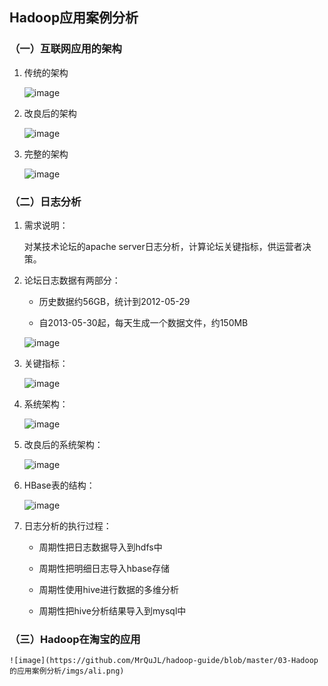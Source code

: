 ## Hadoop应用案例分析

### （一）互联网应用的架构

1. 传统的架构

	![image](https://github.com/MrQuJL/hadoop-guide/blob/master/03-Hadoop的应用案例分析/imgs/tra.png)

2. 改良后的架构

	![image](https://github.com/MrQuJL/hadoop-guide/blob/master/03-Hadoop的应用案例分析/imgs/optimize.png)

3. 完整的架构

	![image](https://github.com/MrQuJL/hadoop-guide/blob/master/03-Hadoop的应用案例分析/imgs/full.png)

### （二）日志分析

1. 需求说明：

	对某技术论坛的apache server日志分析，计算论坛关键指标，供运营者决策。

2. 论坛日志数据有两部分：

	* 历史数据约56GB，统计到2012-05-29

	* 自2013-05-30起，每天生成一个数据文件，约150MB

	![image](https://github.com/MrQuJL/hadoop-guide/blob/master/03-Hadoop的应用案例分析/imgs/log.png)

3. 关键指标：

	![image](https://github.com/MrQuJL/hadoop-guide/blob/master/03-Hadoop的应用案例分析/imgs/point.png)

4. 系统架构：

	![image](https://github.com/MrQuJL/hadoop-guide/blob/master/03-Hadoop的应用案例分析/imgs/arc.png)

5. 改良后的系统架构：

	![image](https://github.com/MrQuJL/hadoop-guide/blob/master/03-Hadoop的应用案例分析/imgs/oparc.png)

6. HBase表的结构：

	![image](https://github.com/MrQuJL/hadoop-guide/blob/master/03-Hadoop的应用案例分析/imgs/table.png)

7. 日志分析的执行过程：

	* 周期性把日志数据导入到hdfs中

	* 周期性把明细日志导入hbase存储

	* 周期性使用hive进行数据的多维分析

	* 周期性把hive分析结果导入到mysql中

### （三）Hadoop在淘宝的应用

	![image](https://github.com/MrQuJL/hadoop-guide/blob/master/03-Hadoop的应用案例分析/imgs/ali.png)
